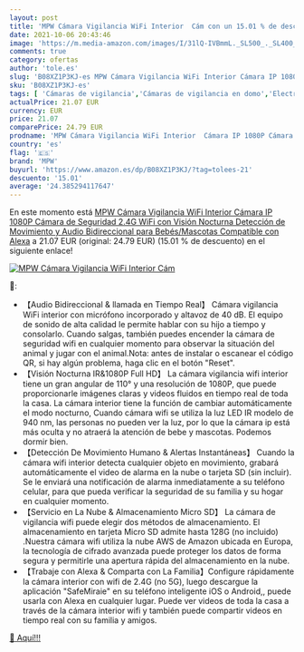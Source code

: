 ```yaml
---
layout: post
title: 'MPW Cámara Vigilancia WiFi Interior  Cám con un 15.01 % de descuento'
date: 2021-10-06 20:43:46
image: 'https://m.media-amazon.com/images/I/31lQ-IVBmmL._SL500_._SL400_.jpg'
comments: true
category: ofertas
author: 'tole.es'
slug: 'B08XZ1P3KJ-es MPW Cámara Vigilancia WiFi Interior Cámara IP 1080P Cámara...'
sku: 'B08XZ1P3KJ-es'
tags: [ 'Cámaras de vigilancia','Cámaras de vigilancia en domo','Electrónica','Fotografía y videocámaras','alexa','mpw', ]
actualPrice: 21.07 EUR
currency: EUR
price: 21.07
comparePrice: 24.79 EUR
prodname: 'MPW Cámara Vigilancia WiFi Interior  Cámara IP 1080P Cámara de Seguridad 2.4G WiFi con Visión Nocturna  Detección de Movimiento y Audio Bidireccional  para Bebés/Mascotas  Compatible con Alexa'
country: 'es'
flag: '🇪🇸'
brand: 'MPW'
buyurl: 'https://www.amazon.es/dp/B08XZ1P3KJ/?tag=tolees-21'
descuento: '15.01'
average: '24.385294117647'
---
```


En este momento está [MPW Cámara Vigilancia WiFi Interior  Cámara IP 1080P Cámara de Seguridad 2.4G WiFi con Visión Nocturna  Detección de Movimiento y Audio Bidireccional  para Bebés/Mascotas  Compatible con Alexa](https://www.amazon.es/dp/B08XZ1P3KJ/?tag=tolees-21) a 21.07 EUR (original: 24.79 EUR) (15.01 %  de descuento) en el siguiente enlace!

[![MPW Cámara Vigilancia WiFi Interior  Cám](https://m.media-amazon.com/images/I/31lQ-IVBmmL._SL500_._SL400_.jpg)](https://www.amazon.es/dp/B08XZ1P3KJ/?tag=tolees-21)

🔎:

- 【Audio Bidireccional & llamada en Tiempo Real】 Cámara vigilancia WiFi interior con micrófono incorporado y altavoz de 40 dB. El equipo de sonido de alta calidad le permite hablar con su hijo a tiempo y consolarlo. Cuando salgas, también puedes encender la cámara de seguridad wifi en cualquier momento para observar la situación del animal y jugar con el animal.Nota: antes de instalar o escanear el código QR, si hay algún problema, haga clic en el botón "Reset".
- 【Visión Nocturna IR&1080P Full HD】 La cámara vigilancia wifi interior tiene un gran angular de 110° y una resolución de 1080P, que puede proporcionarle imágenes claras y videos fluidos en tiempo real de toda la casa. La cámara interior tiene la función de cambiar automáticamente el modo nocturno, Cuando cámara wifi se utiliza la luz LED IR modelo de 940 nm, las personas no pueden ver la luz, por lo que la cámara ip está más oculta y no atraerá la atención de bebe y mascotas. Podemos dormir bien.
- 【Detección De Movimiento Humano & Alertas Instantáneas】 Cuando la cámara wifi interior detecta cualquier objeto en movimiento, grabará automáticamente el video de alarma en la nube o tarjeta SD (sin incluir). Se le enviará una notificación de alarma inmediatamente a su teléfono celular, para que pueda verificar la seguridad de su familia y su hogar en cualquier momento.
- 【Servicio en La Nube & Almacenamiento Micro SD】 La cámara de vigilancia wifi puede elegir dos métodos de almacenamiento. El almacenamiento en tarjeta Micro SD admite hasta 128G (no incluido) .Nuestra cámara wifi utiliza la nube AWS de Amazon ubicada en Europa, la tecnología de cifrado avanzada puede proteger los datos de forma segura y permitirle una apertura rápida del almacenamiento en la nube.
- 【Trabaje con Alexa & Comparta con La Familia】Configure rápidamente la cámara interior con wifi de 2.4G (no 5G), luego descargue la aplicación "SafeMiraie" en su teléfono inteligente iOS o Android,, puede usarla con Alexa en cualquier lugar. Puede ver videos de toda la casa a través de la cámara interior wifi y también puede compartir videos en tiempo real con su familia y amigos.

[🛒 Aquí!!!](https://www.amazon.es/dp/B08XZ1P3KJ/?tag=tolees-21)

